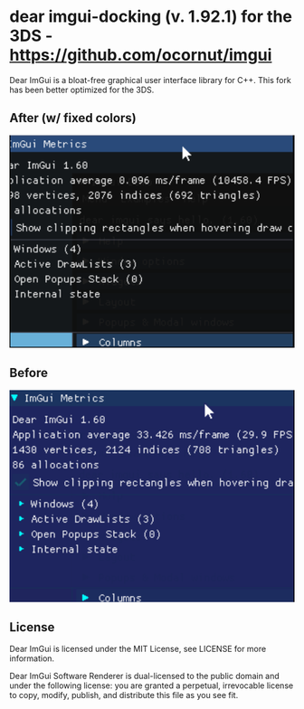 # dear imgui-docking (v. 1.92.1) for the 3DS - https://github.com/ocornut/imgui

Dear ImGui is a bloat-free graphical user interface library for C++. This fork has been better optimized for the 3DS.

## After (w/ fixed colors)
![](https://github.com/krrgit/imgui-3ds/blob/master/imgui_after.PNG)
## Before
![](https://github.com/krrgit/imgui-3ds/blob/master/imgui_before.PNG)

License
-------

Dear ImGui is licensed under the MIT License, see LICENSE for more information.

Dear ImGui Software Renderer is dual-licensed to the public domain and under
the following license: you are granted a perpetual, irrevocable license to copy,
modify, publish, and distribute this file as you see fit.

